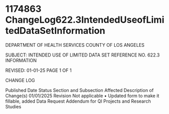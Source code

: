 # 1174863 ChangeLog622.3IntendedUseofLimitedDataSetInformation

DEPARTMENT OF HEALTH SERVICES 
COUNTY OF LOS ANGELES 
  
SUBJECT: INTENDED USE OF LIMITED DATA SET  REFERENCE NO. 622.3 
  INFORMATION 
 
 
 
REVISED: 01-01-25 PAGE 1 OF 1  
 
CHANGE LOG 
 
Published 
Date 
Status Section and 
Subsection Affected 
Description of Change(s) 
01/01/2025  Revision Not applicable 
• Updated form to make it fillable, 
added Data Request Addendum 
for QI Projects and Research 
Studies
